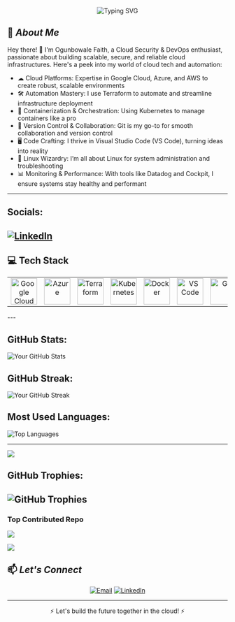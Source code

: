 <!-- Header Section -->
<p align="center">
  <img src="https://readme-typing-svg.demolab.com?font=Fira+Code&size=30&duration=4000&pause=500&center=true&vCenter=true&multiline=true&width=600&height=80&lines=Hello!+I'm+Ogunbowale Faith;Cloud Security+%26+DevOps+Engineer" alt="Typing SVG" />
</p>

<!-- About Me Section -->
## 🚀 *About Me*
Hey there! 👋 I'm Ogunbowale Faith, a Cloud Security & DevOps enthusiast, passionate about building scalable, secure, and reliable cloud infrastructures. Here's a peek into my world of cloud tech and automation:

- ☁ Cloud Platforms: Expertise in Google Cloud, Azure, and AWS to create robust, scalable environments
- 🛠 Automation Mastery: I use Terraform to automate and streamline infrastructure deployment
- 🚢 Containerization & Orchestration: Using Kubernetes to manage containers like a pro
- 🐙 Version Control & Collaboration: Git is my go-to for smooth collaboration and version control
- 🖥 Code Crafting: I thrive in Visual Studio Code (VS Code), turning ideas into reality
- 🐧 Linux Wizardry: I’m all about Linux for system administration and troubleshooting
- 📊 Monitoring & Performance: With tools like Datadog and Cockpit, I ensure systems stay healthy and performant
---

##  Socials:

[![LinkedIn](https://img.shields.io/badge/LinkedIn-%230077B5.svg?style=flat&logo=linkedin&logoColor=white)](www.linkedin.com/in/faith-ogunbowale)
---

## 💻 Tech Stack
<table align="center">
 <tr>
   <td align="center"><img src="https://cdn.jsdelivr.net/gh/devicons/devicon/icons/googlecloud/googlecloud-original.svg" width="60" alt="Google Cloud"/></td>
   <td align="center"><img src="https://cdn.jsdelivr.net/gh/devicons/devicon/icons/azure/azure-original.svg" width="60" alt="Azure"/></td>
   <td align="center"><img src="https://cdn.jsdelivr.net/gh/devicons/devicon/icons/terraform/terraform-original.svg" width="60" alt="Terraform"/></td>
   <td align="center"><img src="https://cdn.jsdelivr.net/gh/devicons/devicon/icons/kubernetes/kubernetes-plain.svg" width="60" alt="Kubernetes"/></td>
   <td align="center"><img src="https://cdn.jsdelivr.net/gh/devicons/devicon/icons/docker/docker-original.svg" width="60" alt="Docker"/></td>
   <td align="center"><img src="https://cdn.jsdelivr.net/gh/devicons/devicon/icons/vscode/vscode-original.svg" width="60" alt="VS Code"/></td>
   <td align="center"><img src="https://cdn.jsdelivr.net/gh/devicons/devicon/icons/git/git-original.svg" width="60" alt="Git"/></td>
   <td align="center"><img src="https://cdn.jsdelivr.net/gh/devicons/devicon/icons/linux/linux-original.svg" width="60" alt="Linux"/></td>
   <td align="center"><img src="https://img.shields.io/badge/Datadog-632CA6?style=flat&logo=datadog&logoColor=white" alt="Datadog" /></td>
   <td align="center"><img src="https://img.shields.io/badge/Cockpit-005CA9?style=flat&logoColor=white" alt="Cockpit"/></td>
 </tr>
</table>
---

 ##  GitHub Stats:

![Your GitHub Stats](https://github-readme-stats.vercel.app/api?username=Faithsync&show_icons=true&theme=dark&count_private=true)


##  GitHub Streak:

![Your GitHub Streak](https://github-readme-streak-stats.herokuapp.com/?user=/Faithsync&theme=dark&hide_border=false)


##  Most Used Languages:

![Top Languages](https://github-readme-stats.vercel.app/api/top-langs/?username=Faithsync&layout=compact&theme=dark)

----
[![](https://visitcount.itsvg.in/api?id=Faithsync&icon=0&color=0)](https://visitcount.itsvg.in)

##  GitHub Trophies:

![GitHub Trophies](https://github-profile-trophy.vercel.app/?username=Faithsync&theme=darkhub&margin-w=15&margin-h=15)
---


###  Top Contributed Repo

![](https://github-contributor-stats.vercel.app/api?username=Faithsync&limit=5&theme=dark&combine_all_yearly_contributions=true)


[![](https://visitcount.itsvg.in/api?id=Faithsync&icon=0&color=0)](https://visitcount.itsvg.in)

<!-- Contact Section -->
## 📫 *Let's Connect*
<p align="center">
  <a href="mailto:Faithogunbowale1@gmail.com"><img src="https://img.shields.io/badge/Email-D14836?logo=gmail&logoColor=white&style=for-the-badge" alt="Email"/></a>
  <a href="https://www.linkedin.com/in/faith-ogunbowale/"><img src="https://img.shields.io/badge/LinkedIn-0077B5?logo=linkedin&logoColor=white&style=for-the-badge" alt="LinkedIn"/></a>
</p>

---

<p align="center">⚡ Let's build the future together in the cloud! ⚡</p>



